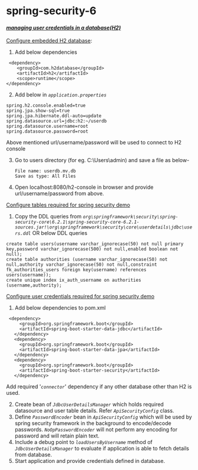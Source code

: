# spring-security-6
#### _**<ins>managing user credentials in a database(H2)</ins>**_

<ins>Configure embedded H2 database</ins>:
   1. Add below dependencies
     
     <dependency>
   		<groupId>com.h2database</groupId>
   		<artifactId>h2</artifactId>
   		<scope>runtime</scope>
   	</dependency>
   	
   	   	
   2. Add below in _`application.properties`_
      
    spring.h2.console.enabled=true
    spring.jpa.show-sql=true
    spring.jpa.hibernate.ddl-auto=update
    spring.datasource.url=jdbc:h2:~/userdb
    spring.datasource.username=root
    spring.datasource.password=root
    
   Above mentioned url/username/password will be used to connect to H2 console
   
   3. Go to users directory (for eg. C:\Users\admin) and save a file as below-
         
          File name: userdb.mv.db
          Save as type: All Files
          
   4. Open localhost:8080/h2-console in browser and provide url/username/password from above.
   
   <ins>Configure tables required for spring security demo</ins>
   
   1. Copy the DDL queries from _`org\springframework\security\spring-security-core\6.2.1\spring-security-core-6.2.1-sources.jar!\org\springframework\security\core\userdetails\jdbc\users.ddl`_  OR below DDL queries
   
    create table users(username varchar_ignorecase(50) not null primary key,password varchar_ignorecase(500) not null,enabled boolean not null);
    create table authorities (username varchar_ignorecase(50) not null,authority varchar_ignorecase(50) not null,constraint fk_authorities_users foreign key(username) references users(username));
    create unique index ix_auth_username on authorities (username,authority);
    
   <ins>Configure user credentials required for spring security demo</ins>
   
   1. Add below dependencies to pom.xml
   
     <dependency>
         <groupId>org.springframework.boot</groupId>
         <artifactId>spring-boot-starter-data-jdbc</artifactId>
       </dependency>
       <dependency>
         <groupId>org.springframework.boot</groupId>
         <artifactId>spring-boot-starter-data-jpa</artifactId>
       </dependency>
       <dependency>
         <groupId>org.springframework.boot</groupId>
         <artifactId>spring-boot-starter-security</artifactId>
       </dependency>
    
   Add required '_`connector`_' dependency if any other database other than H2 is used. 
   
   2. Create bean of _`JdbcUserDetailsManager`_ which holds required datasource and user table details. Refer _`ApiSecurityConfig`_ class.
   3. Define _`PasswordEncoder`_ bean in _`ApiSecurityConfig`_ which will be used by spring security framework in the background to encode/decode passwords. _`NoOpPasswordEncoder`_ will not perform any encoding for password and will retain plain text.
   4. Include a debug point to _`loadUsersByUsername`_ method of _`JdbcUserDetailsManager`_ to evaluate if application is able to fetch details from database.
   5. Start application and provide credentials defined in database.
   
    